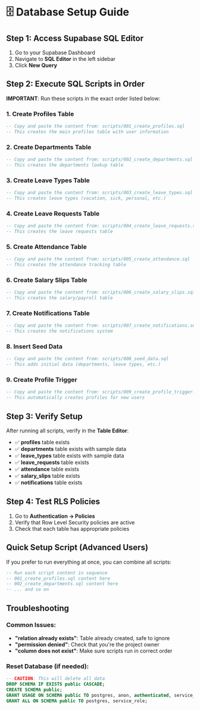 # 🗄️ Database Setup Guide

## Step 1: Access Supabase SQL Editor

1. Go to your Supabase Dashboard
2. Navigate to **SQL Editor** in the left sidebar
3. Click **New Query**

## Step 2: Execute SQL Scripts in Order

**IMPORTANT**: Run these scripts in the exact order listed below:

### 1. Create Profiles Table
```sql
-- Copy and paste the content from: scripts/001_create_profiles.sql
-- This creates the main profiles table with user information
```

### 2. Create Departments Table
```sql
-- Copy and paste the content from: scripts/002_create_departments.sql
-- This creates the departments lookup table
```

### 3. Create Leave Types Table
```sql
-- Copy and paste the content from: scripts/003_create_leave_types.sql
-- This creates leave types (vacation, sick, personal, etc.)
```

### 4. Create Leave Requests Table
```sql
-- Copy and paste the content from: scripts/004_create_leave_requests.sql
-- This creates the leave requests table
```

### 5. Create Attendance Table
```sql
-- Copy and paste the content from: scripts/005_create_attendance.sql
-- This creates the attendance tracking table
```

### 6. Create Salary Slips Table
```sql
-- Copy and paste the content from: scripts/006_create_salary_slips.sql
-- This creates the salary/payroll table
```

### 7. Create Notifications Table
```sql
-- Copy and paste the content from: scripts/007_create_notifications.sql
-- This creates the notifications system
```

### 8. Insert Seed Data
```sql
-- Copy and paste the content from: scripts/008_seed_data.sql
-- This adds initial data (departments, leave types, etc.)
```

### 9. Create Profile Trigger
```sql
-- Copy and paste the content from: scripts/009_create_profile_trigger.sql
-- This automatically creates profiles for new users
```

## Step 3: Verify Setup

After running all scripts, verify in the **Table Editor**:

- ✅ **profiles** table exists
- ✅ **departments** table exists with sample data
- ✅ **leave_types** table exists with sample data
- ✅ **leave_requests** table exists
- ✅ **attendance** table exists
- ✅ **salary_slips** table exists
- ✅ **notifications** table exists

## Step 4: Test RLS Policies

1. Go to **Authentication → Policies**
2. Verify that Row Level Security policies are active
3. Check that each table has appropriate policies

## Quick Setup Script (Advanced Users)

If you prefer to run everything at once, you can combine all scripts:

```sql
-- Run each script content in sequence
-- 001_create_profiles.sql content here
-- 002_create_departments.sql content here
-- ... and so on
```

## Troubleshooting

### Common Issues:
- **"relation already exists"**: Table already created, safe to ignore
- **"permission denied"**: Check that you're the project owner
- **"column does not exist"**: Make sure scripts run in correct order

### Reset Database (if needed):
```sql
-- CAUTION: This will delete all data
DROP SCHEMA IF EXISTS public CASCADE;
CREATE SCHEMA public;
GRANT USAGE ON SCHEMA public TO postgres, anon, authenticated, service_role;
GRANT ALL ON SCHEMA public TO postgres, service_role;
```